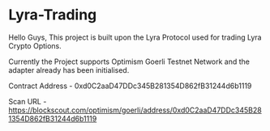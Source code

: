 # Lyra-Trading

Hello Guys,
This project is built upon the Lyra Protocol used for trading Lyra Crypto Options.

Currently the Project supports Optimism Goerli Testnet Network and the adapter already has been initialised.

Contract Address - 0xd0C2aaD47DDc345B281354D862fB31244d6b1119

Scan URL - https://blockscout.com/optimism/goerli/address/0xd0C2aaD47DDc345B281354D862fB31244d6b1119
